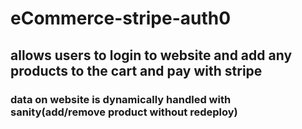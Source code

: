 # eCommerce-stripe-auth0
## allows users to login to website and add any products to the cart and pay with stripe
### data on website is dynamically handled with sanity(add/remove product without redeploy)
